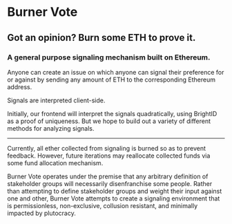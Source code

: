 # Burner Vote
## Got an opinion? Burn some ETH to prove it.
### A general purpose signaling mechanism built on Ethereum.

Anyone can create an issue on which anyone can signal their preference for or against by sending any amount of ETH to the corresponding Ethereum address.

Signals are interpreted client-side.

Initially, our frontend will interpret the signals quadratically, using BrightID as a proof of uniqueness. But we hope to build out a variety of different methods for analyzing signals.

---

Currently, all ether collected from signaling is burned so as to prevent feedback. However, future iterations may reallocate collected funds via some fund allocation mechanism.

Burner Vote operates under the premise that any arbitrary definition of stakeholder groups will necessarily disenfranchise some people. Rather than attempting to define stakeholder groups and weight their input against one and other, Burner Vote attempts to create a signaling environment that is permissionless, non-exclusive, collusion resistant, and minimally impacted by plutocracy.
